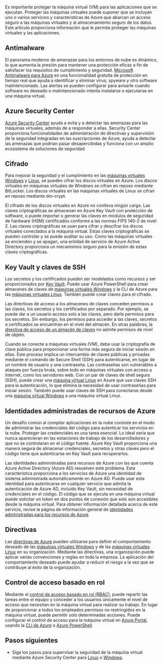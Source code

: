 Es importante proteger la máquina virtual (VM) para las aplicaciones que se ejecutan. Proteger las máquinas virtuales puede suponer que se incluyan uno o varios servicios y características de Azure que abarcan un acceso seguro a las máquinas virtuales y al almacenamiento seguro de los datos. Este artículo proporciona información que le permite proteger las máquinas virtuales y las aplicaciones.

## <a name="antimalware"></a>Antimalware

El panorama moderno de amenazas para los entornos de nube es dinámico, lo que aumenta la presión para mantener una protección eficaz a fin de satisfacer los requisitos de cumplimiento y seguridad. [Microsoft Antimalware para Azure](../articles/security/azure-security-antimalware.md) es una funcionalidad gratuita de protección en tiempo real que ayuda a identificar y eliminar virus, spyware y otro software malintencionado. Las alertas se pueden configurar para avisarle cuando software no deseado o malintencionado intenta instalarse o ejecutarse en una máquina virtual.

## <a name="azure-security-center"></a>Azure Security Center

[Azure Security Center](../articles/security-center/security-center-intro.md) ayuda a evita y a detectar las amenazas para las máquinas virtuales, además de a responder a ellas. Security Center proporciona funcionalidades de administración de directivas y supervisión de la seguridad integradas en las suscripciones de Azure, ayuda a detectar las amenazas que podrían pasar desapercibidas y funciona con un amplio ecosistema de soluciones de seguridad.

## <a name="encryption"></a>Cifrado

Para mejorar la seguridad y el cumplimiento en las [máquinas virtuales Windows](../articles/virtual-machines/windows/encrypt-disks.md) y [Linux](../articles/virtual-machines/linux/encrypt-disks.md), se pueden cifrar los discos virtuales en Azure. Los discos virtuales en máquinas virtuales de Windows se cifran en reposo mediante BitLocker. Los discos virtuales en las máquinas virtuales de Linux se cifran en reposo mediante dm-crypt. 

El cifrado de los discos virtuales en Azure no conlleva ningún cargo. Las claves criptográficas se almacenan en Azure Key Vault con protección de software, o puede importar o generar las claves en módulos de seguridad de hardware (HSM) certificados conforme a las normas FIPS 140-2 de nivel 2. Las claves criptográficas se usan para cifrar y descifrar los discos virtuales conectados a la máquina virtual. Estas claves criptográficas se pueden controlar y se puede auditar su uso. Como las máquinas virtuales se encienden y se apagan, una entidad de servicio de Azure Active Directory proporciona un mecanismos seguro para la emisión de estas claves criptográficas.

## <a name="key-vault-and-ssh-keys"></a>Key Vault y claves de SSH

Los secretos y los certificados pueden ser modelados como recursos y ser proporcionados por [Key Vault](../articles/key-vault/key-vault-whatis.md). Puede usar Azure PowerShell para crear almacenes de claves de [máquinas virtuales Windows](../articles/virtual-machines/windows/key-vault-setup.md) y la CLI de Azure para las [máquinas virtuales Linux](../articles/virtual-machines/linux/key-vault-setup.md). También puede crear claves para el cifrado.

Las directivas de acceso a los almacenes de claves conceden permisos a las claves, los secretos y los certificados por separado. Por ejemplo, se puede dar a un usuario acceso solo a las claves, pero darle permisos para los secretos. Sin embargo, los permisos para acceder a las claves, secretos o certificados se encuentran en el nivel del almacén. En otras palabras, la [directiva de acceso de un almacén de claves](../articles/key-vault/key-vault-secure-your-key-vault.md) no admite permisos de nivel de objeto.

Cuando se conecte a máquinas virtuales (VM), debe usar la criptografía de clave pública para proporcionar una forma más segura de iniciar sesión en ellas. Este proceso implica un intercambio de claves públicas y privadas mediante el comando de Secure Shell (SSH) para autenticarse, en lugar de un nombre de usuario y una contraseña. Las contraseñas son vulnerables a ataques por fuerza bruta, sobre todo en máquinas virtuales con acceso a Internet, como los servidores web. Con un par de claves de shell seguro (SSH), puede crear una [máquina virtual Linux](../articles/virtual-machines/linux/mac-create-ssh-keys.md) en Azure que use claves SSH para la autenticación, lo que elimina la necesidad de usar contraseñas para iniciar sesión. También puede usar claves de SSH para conectarse desde una [máquina virtual Windows](../articles/virtual-machines/linux/ssh-from-windows.md) a una máquina virtual Linux.

## <a name="managed-identities-for-azure-resources"></a>Identidades administradas de recursos de Azure

Un desafío común al compilar aplicaciones en la nube consiste en el modo de administrar las credenciales del código para autenticar los servicios en la nube. Proteger las credenciales es una tarea esencial. Lo ideal sería que nunca aparecieran en las estaciones de trabajo de los desarrolladores y que no se controlaran en el código fuente. Azure Key Vault proporciona una manera segura de almacenar credenciales, secretos y otras claves pero el código tiene que autenticarse en Key Vault para recuperarlos. 

Las identidades administradas para recursos de Azure con las que cuenta Azure Active Directory (Azure AD) resuelven este problema. Esta característica proporciona a los servicios de Azure una identidad de sistema administrada automáticamente en Azure AD. Puede usar esta identidad para autenticarse en cualquier servicio que admita la autenticación de Azure AD, incluido Key Vault, sin necesidad de credenciales en el código.  El código que se ejecuta en una máquina virtual puede solicitar un token en dos puntos de conexión que solo son accesibles desde la máquina virtual. Para obtener información detallada acerca de este servicio, revise la página de información general de [identidades administradas para los recursos de Azure](../articles/active-directory/managed-identities-azure-resources/overview.md).   

## <a name="policies"></a>Directivas

Las [directivas de Azure](../articles/azure-policy/azure-policy-introduction.md) pueden utilizarse para definir el comportamiento deseado de las [máquinas virtuales Windows](../articles/virtual-machines/windows/policy.md) y de las [máquinas virtuales Linux](../articles/virtual-machines/linux/policy.md) en su organización. Mediante las directivas, una organización puede aplicar varias convenciones y reglas en toda la empresa. La aplicación del comportamiento deseado puede ayudar a reducir el riesgo a la vez que se contribuye al éxito de la organización.

## <a name="role-based-access-control"></a>Control de acceso basado en rol

Mediante el [control de acceso basado en rol (RBAC)](../articles/role-based-access-control/overview.md), puede repartir las tareas entre el equipo y conceder a los usuarios únicamente el nivel de acceso que necesitan en la máquina virtual para realizar su trabajo. En lugar de proporcionar a todos los empleados permisos no restringidos en la máquina virtual, puede permitir solo determinadas acciones. Puede configurar el control de acceso para la máquina virtual en [Azure Portal](../articles/role-based-access-control/role-assignments-portal.md), usando la [CLI de Azure](https://docs.microsoft.com/cli/azure/role) o [Azure PowerShell](../articles/role-based-access-control/role-assignments-powershell.md).


## <a name="next-steps"></a>Pasos siguientes
- Siga los pasos para supervisar la seguridad de la máquina virtual mediante Azure Security Center para [Linux](../articles/virtual-machines/linux/tutorial-azure-security.md) o [Windows](../articles/virtual-machines/windows/tutorial-azure-security.md).